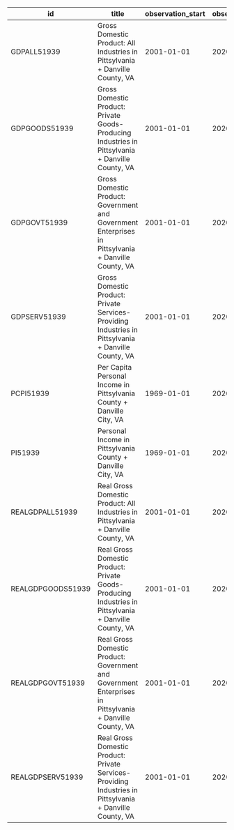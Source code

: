 | id                | title                                                                                                    | observation_start   | observation_end   |
|-------------------|----------------------------------------------------------------------------------------------------------|---------------------|-------------------|
| GDPALL51939       | Gross Domestic Product: All Industries in Pittsylvania + Danville County, VA                             | 2001-01-01          | 2020-01-01        |
| GDPGOODS51939     | Gross Domestic Product: Private Goods-Producing Industries in Pittsylvania + Danville County, VA         | 2001-01-01          | 2020-01-01        |
| GDPGOVT51939      | Gross Domestic Product: Government and Government Enterprises in Pittsylvania + Danville County, VA      | 2001-01-01          | 2020-01-01        |
| GDPSERV51939      | Gross Domestic Product: Private Services-Providing Industries in Pittsylvania + Danville County, VA      | 2001-01-01          | 2020-01-01        |
| PCPI51939         | Per Capita Personal Income in Pittsylvania County + Danville City, VA                                    | 1969-01-01          | 2020-01-01        |
| PI51939           | Personal Income in Pittsylvania County + Danville City, VA                                               | 1969-01-01          | 2020-01-01        |
| REALGDPALL51939   | Real Gross Domestic Product: All Industries in Pittsylvania + Danville County, VA                        | 2001-01-01          | 2020-01-01        |
| REALGDPGOODS51939 | Real Gross Domestic Product: Private Goods-Producing Industries in Pittsylvania + Danville County, VA    | 2001-01-01          | 2020-01-01        |
| REALGDPGOVT51939  | Real Gross Domestic Product: Government and Government Enterprises in Pittsylvania + Danville County, VA | 2001-01-01          | 2020-01-01        |
| REALGDPSERV51939  | Real Gross Domestic Product: Private Services-Providing Industries in Pittsylvania + Danville County, VA | 2001-01-01          | 2020-01-01        |